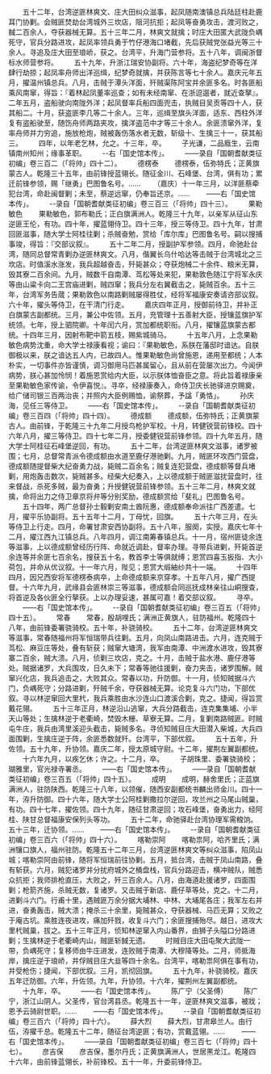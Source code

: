 <!-- { "loadSidebar": true } -->
　　五十二年，台湾逆匪林爽文、庄大田纠众滋事，起凤随南澳镇总兵陆廷柱赴鹿耳门协剿。会贼匪焚劫台湾城外三坎店，阻河抗拒；起凤等奋勇攻击，渡河败之，馘二百余人，夺获器械无算。五十三年二月，林爽文就擒；时庄大田匿大武陇负嵎死守，官兵分路进攻，起凤率领兵勇于竹仔港海口堵截，先后获贼党张益光等三十余人。寻追及庄大田至琅峤，获之。台湾平，升海门营参将。五十八年，调闽浙督标水师营参将。
　　五十九年，升浙江瑞安协副将。六十年，海盗纪梦奇等在洋肆行劫掠；起凤率舟师出洋巡缉，纪梦奇就擒，并获陈言等七十余人。嘉庆元年五月，擢温州镇总兵。八月，击贼于潭头洋面，歼贼渠陈阿宝并余匪多名。时各匪船乘风南窜，得旨：『着林起凤董率巡查；如有未经南窜、在浙逗遛者，就近查拏』。二年五月，盗船驶向南陇外洋；起凤督率兵船四面兜击，执贼目吴贡等四十人，获其船二。十月，获盗匪李几等二十余人。三年，巡缉至旗头洋面，适东、西柱外洋复有盗船驶至，随饬舟师两路夹攻，擒洋盗范中才等三十余人。余匪溃窜外洋，复率舟师并力穷追，施放枪炮，贼被轰伤落水者无数，斩级十、生擒三十一，获其船三。
　　四年，以年老乞林，允之。十三年，卒。
　　子光谦，二品廕生，云南镇南州知州；缘事革职。
　　--右「国史馆本传」。
　　——录自「国朝耆献类征初编」卷三百二（「将帅」四十二）。
　　德楞泰
　　德楞泰，伍弥特氏；正黄旗蒙古人。乾隆三十五年，由前锋授蓝翎长。随征金川、石峰堡、台湾，俱有功；累迁前锋参领，赐「继勇」巴图鲁名号。……
　　（嘉庆）十一年三月，以洋匪蔡牵犯台湾，命赴闽督剿；未至，蔡逆远窜，仍奉旨还京。……
　　——右「国史馆本传」。
　　--录自「国朝耆献类征初编」卷三百三（「将帅」四十三）。
　　果勒敏色
　　果勒敏色，郭布勒氏；正白旗满洲人。乾隆三十九年，以亲军从征山东逆匪王伦，有功。四十年，擢蓝翎侍卫。四十三年，授三等侍卫。四十九年，甘肃回匪滋事，随大学士阿桂往剿；杀贼奋勉，赏给「库尔库」巴图鲁名号。嗣以搜捕事竣，得旨：『交部议叙』。
　　五十二年二月，授副护军参领。四月，命驰赴台湾，随同总督常青剿办逆匪林爽文。八月，偕翼长乌什哈达等击贼于台湾城北之三坎店。时值溪水涨发，我兵超越奋击，歼毙甚众；夺获炮械二十余件、粮米无算，毁其寮二百余间。九月，贼数千自南潭、茑松等处来犯，果勒敦色随江宁将军永庆等由山粱卡向二王宫庙进剿，贼四窜；我兵分左右翼截击之，毙贼百余。五十三年，台湾军务告蒇；果勒敦色以南路剿贼屡得胜仗，经将军福康安奏请咨部议叙。六十年，擢头等侍卫，在干清门行走。
　　嘉庆四年正月，授御前待卫，并补正白旗蒙古副都统。三月，兼公中佐领。五月，充管理十五善射大臣，授镶蓝旗护军统领。七年，授上驷院卿。十年闰六月，赏加都统职衔。八月，擢镶蓝旗蒙古都统。十四年三月，因射布靶中箭五枝，赐紫城骑马。
　　十五年八月，上念果勒敏色病势沈重，命大学士禄康看视；谕曰：『果勒敏色，系朕在藩邸时谙达。自朕御极以来，朕之谙达五人内，已故四人。惟果勒敏色尚曾施恩，递用至都统；人本朴实，一切事件亦皆谨慎，调习御用马匹甚属留心，且从前在营屡次出力。今闻伊病势，朕心甚加怜悯！着施恩赏给内大臣，以示朕体恤奋臣之意。将此旨着禄康亲至果勒敏色家传谕，令伊喜悦』。寻卒，经禄康奏入，命侍卫庆长驰驿进京赐奠，给广储司银三百两治丧；并照内大臣例赐恤，谕祭葬，予諡「勇恪」。
　　孙庆海，见任三等侍卫。
　　——右「国史馆本传」。
　　--录自「国朝耆献类征初编」卷三百四（「将帅」四十四）。
　　德成额
　　德成额，伍弥特氏；正黄旗蒙古人。由前锋，于乾隆三十九年二月授鸟枪护军校。十月，转健锐营前锋校。四十六年八月，擢三等侍卫。四十七年二月，授委健锐营前锋参领。四十九年五月，随大学士阿桂征石峰堡逆回，有功。
　　五十二年，台湾逆匪林爽文滋事，诸罗被围；七月，总督常青派令德成额由水道至鹿仔港驰剿。九月，贼匪环攻西门营盘，德成额随提督柴大纪奋勇力战，毙贼二百余名；贼复连犯营盘，德成额等督兵堵剿，用炮轰击数次，毙贼甚多。经柴大纪奏入，上以德成额于贼匪滋扰营盘时，往来督战，杀死多贼，最为奋勇；升授健锐营前锋参领。五十三年二月，林爽文就擒，命将出力之侍卫章京将弁等分别奖励，德成额赏给「斐礼」巴图鲁名号。
　　五十四年，两广总督孙士毅剿安南土酋阮惠，德成额奉命派往广西差遣。七月，擢平乐协副将。五十五年十二月，丁母忧，回旗。
　　五十六年三月，在头等侍卫上行走。四月，命署甘肃安西协副将。五十八年，服阕，实授。嘉庆七年十二月，擢江西九江镇总兵。八年四月，调江南筹春镇总兵。十一月，宿州匪徒余连等滋事，上以德成额曾经历行阵、命就近调赴，督率办理。寻带兵进剿，歼毙首逆余连等并余匪七百余名，搜获五十名，教首李士等俱就缚；恩赏四喜玉扳指、大小荷包，并命从优议叙。十一年六月，陛见；恩赏大缎紬纱共十一端。
　　十四年四月，因兄西安将军德楞泰病卒，上命德成额来京穿孝。十五年八月，擢广西提督。十六年九月，武缘县会匪林崇三等滋事，德成额会同巡抚成林亲往山峒搜查，将首逆及各伙匪全行拏获。上以办理妥速，甚属可嘉！着交部议叙。
　　寻卒。
　　——右「国史馆本传」。
　　--录自「国朝耆献类征初编」卷三百五（「将帅」四十五）。
　　常春
　　常春，殷胡哩氏；满洲正黄旗人，驻防福州。乾隆四十八年，由前锋委署骁骑校。五十年，补骁骑校。
　　五十二年，台湾逆匪林爽文等滋事，常春随福州将军恒瑞带兵往剿。五月，向凤山南路进击。六月，连克贼于茑松、麻豆庄等处，叠有斩获；贼窜大塘湾，我军由南潭、中洲渡水进攻，毁其寮寨二百余，贼大溃。八月，侦剿三坎店，克之。十月，击贼于盐水港、鹿仔港等处。贼据诸罗，大兵围攻，日久未下；常春等驰往援剿，奋力夹击，诸罗围解。贼窜兴化店，我兵追击之，大败其众。常春以功，升防御。十一月，侦知贼据斗六门，负嵎死守；分路进剿，歼贼千余，夺获器械无算。论克复斗六门功，下部优叙。寻以林逆窜回大里杙，我兵乘胜由水沙连山口渡溪合剿，克之。捷闻，得旨赏戴花翎。
　　五十三年正月，林逆沿山逃窜，大兵分路截击，连克集集埔、小半天山等处；生擒林逆于老衢崎，焚毁木栅、草寮无算。二月，复剿南路贼匪。时贼屯牛庄，我兵由湾里溪迎头截击，毙贼多名。寻侦知贼目庄大田潜入柴城，大兵四面围剿，生擒庄逆于阵，余匪悉数就歼。台湾平，下部优叙。
　　五十五年，升佐领。五十九年，升协领。嘉庆二年，授太原城守尉。十二年，擢荆左翼副都统。
　　十六年九月，以疾乞休；许之。十二月，卒。
　　子胡珠里、委署骁骑校；瑚雅里，官光禄寺署丞。
　　——右「国史馆本传」。
　　——录自「国朝耆献类征初编」卷三百五（「将帅」四十五）。
　　成明
　　成明，赫舍里氏；正蓝旗满洲人，驻防陕西。乾隆三十八年，以领催，随西安副都统书麟出师金川。四十一年，洊升防御。四十六年，随大学士公阿桂剿撒拉尔逆回，攻兰州之马尾山贼巢，有功。四十七年，擢佐领。四十九年，随征甘肃逆回；攻石峰堡，奋勇出力，经阿桂、陕甘总督福康安保列头等功。
　　五十二年，命驰驿赴台湾协理军需粮饷。五十三年，迁协领。……
　　——右「国史馆本传」。
　　--录自「国朝耆献类征初编」卷三百六（「将帅」四十六）。
　　喀勒崇阿
　　喀勒祟阿，哈齐里氏；满洲镶口旗人，福州驻防。乾隆五十二年三月，台湾逆匪林爽文等纠众滋事，陷凤山城；喀勒崇阿由前锋，随将军恒瑞前往协剿。五月，抵台湾，击贼于凤山南路，叠有斩获。六月，贼犯诸罗并分扰府城外之桶盘栈，官兵分路迎击，横冲贼队，贼悉众抗拒；我师排枪直压，大败之，歼三百余人。八月，由海道赴援诸罗，四面围剿；枪箭齐施，杀贼无数，复诸罗。又击贼于新店、鹿仔草等处，克之。十二月，进剿斗六门。行甫十里，遇贼匪万余分据大埔林、中林、大埔尾各庄；我军左右并进，奋勇轰击，贼大溃；掩杀三十余里，毙贼甚众，夺获器械、马匹无算；又败之于庵古坑。乘胜连夜进攻，痛加歼戮，收复斗六门；余匪搜捕殆尽。越日，进攻大里杙贼巢，拔之。五十三年正月，侦知林逆窜入内山番界，由狮子头隘口分路进剿；生擒林逆于老衢崎内山，贼匪斩馘无遗。
　　时贼目庄大田屯聚大武陇一带，负嵎死守；复移师由牛庄进发，连败贼于南潭、大穆降等处。二月，师抵海岸，擒庄逆于琅峤，并俘贼目庄大韭等四十余名。台湾平，喀勒祟阿俱在事有功，并受枪伤；捷闻，下部优叙。三月，凯彻回旗。
　　五十九年，补骁骑校。嘉庆五年迁防御。六年，升佐领。九年，升协领。十六年，擢荆州左翼副都统。
　　十九年，卒。
　　——右「国史馆本传」。
　　陈广宁（父圣傅）
　　陈广宁，浙江山阴人。父圣传，官台湾县丞。乾隆五十一年，逆匪林爽文滋事，被戕；恩予云骑尉世职。……
　　——右「国史馆本传」。
　　--录自「国朝耆献类征初编」卷三百六（「将帅」四十六）。
　　薛大烈
　　薛大烈，甘肃皋兰人。由行伍，洊擢千总。乾隆五十二年，随征台湾逆匪；有功，赏戴蓝翎。……
　　——右「国史馆本传」。
　　——录自「国朝耆献类征初编」卷三百七（「将帅」四十七）。
　　彦吉保
　　彦吉保，墨尔丹氏；正黄旗满洲人，世居黑龙江。乾隆四十六年，由前锋蓝翎长，补前锋校。五十一年，升委前锋侍卫。
